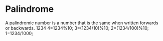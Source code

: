 # Palindrome
A palindromic number is a number that is the same when written forwards or backwards.
1234
4=1234%10;
3=(1234/10)%10;
2=(1234/100)%10;
1=1234/1000;
